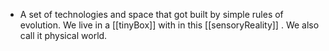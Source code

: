 - A set of technologies and space that got built by simple rules of evolution. We live in a [[tinyBox]] with in this [[sensoryReality]] . We also call it physical world.